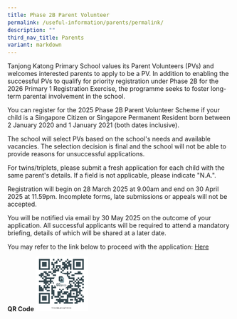 ```yaml
---
title: Phase 2B Parent Volunteer
permalink: /useful-information/parents/permalink/
description: ""
third_nav_title: Parents
variant: markdown
---
```

Tanjong Katong Primary School values its Parent Volunteers (PVs) and welcomes interested parents to apply to be a PV. In addition to enabling the successful PVs to qualify for priority registration under Phase 2B for the 2026 Primary 1 Registration Exercise, the programme seeks to foster long-term parental involvement in the school.    

You can register for the 2025 Phase 2B Parent Volunteer Scheme if your child is a Singapore Citizen or Singapore Permanent Resident born between 2 January 2020 and 1 January 2021 (both dates inclusive).   

The school will select PVs based on the school's needs and available vacancies. The selection decision is final and the school will not be able to provide reasons for unsuccessful applications.

For twins/triplets, please submit a fresh application for each child with the same parent's details. If a field is not applicable, please indicate "N.A.".     

Registration will begin on 28 March 2025 at 9.00am and end on 30 April 2025 at 11.59pm. Incomplete forms, late submissions or appeals will not be accepted.     

You will be notified via email by 30 May 2025 on the outcome of your application. All successful applicants will be required to attend a mandatory briefing, details of which will be shared at a later date.


You may refer to the link below to proceed with the application:
[Here](https://go.gov.sg/hxncxa )


**QR Code**
![](/images/QR_Code_2025_PV_Application.png)